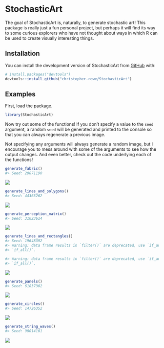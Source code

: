 
<!-- README.md is generated from README.Rmd. Please edit that file -->

# StochasticArt

<!-- badges: start -->
<!-- badges: end -->

The goal of StochasticArt is, naturally, to generate stochastic art!
This package is really just a fun personal project, but perhaps it will
find its way to some curious explorers who have not thought about ways
in which R can be used to create visually interesting things.

## Installation

You can install the development version of StochasticArt from
[GitHub](https://github.com/) with:

``` r
# install.packages("devtools")
devtools::install_github("christopher-rowe/StochasticArt")
```

## Examples

First, load the package.

``` r
library(StochasticArt)
```

Now try out some of the functions! If you don’t specify a value to the
`seed` argument, a random `seed` will be generated and printed to the
console so that you can always regenerate a previous image.

Not specifying any arguments will always generate a random image, but I
encourage you to mess around with some of the arguments to see how the
output changes. And even better, check out the code underlying each of
the functions!

``` r
generate_fabric()
#> Seed: 28871190
```

<img src="man/figures/README-example1-1.png" style="display: block; margin: auto;" />

``` r
generate_lines_and_polygons()
#> Seed: 44363262
```

<img src="man/figures/README-example2-1.png" style="display: block; margin: auto;" />

``` r
generate_perception_matrix()
#> Seed: 31023614
```

<img src="man/figures/README-example3-1.png" style="display: block; margin: auto;" />

``` r
generate_lines_and_rectangles()
#> Seed: 19648392
#> Warning: data frame results in `filter()` are deprecated, use `if_any()` or
#> `if_all()`.

#> Warning: data frame results in `filter()` are deprecated, use `if_any()` or
#> `if_all()`.
```

<img src="man/figures/README-example4-1.png" style="display: block; margin: auto;" />

``` r
generate_panels()
#> Seed: 61837302
```

<img src="man/figures/README-example5-1.png" style="display: block; margin: auto;" />

``` r
generate_circles()
#> Seed: 14726352
```

<img src="man/figures/README-example6-1.png" style="display: block; margin: auto;" />

``` r
generate_string_waves()
#> Seed: 98014101
```

<img src="man/figures/README-example7-1.png" style="display: block; margin: auto;" />
